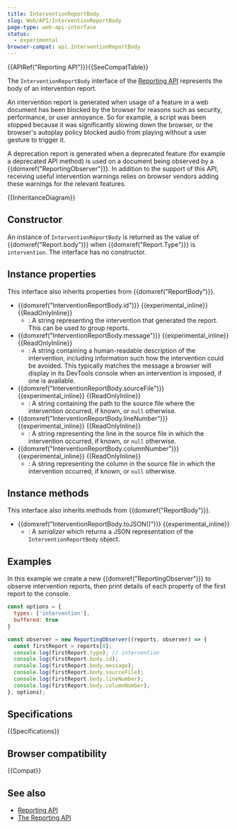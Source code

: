 ```yaml
---
title: InterventionReportBody
slug: Web/API/InterventionReportBody
page-type: web-api-interface
status:
  - experimental
browser-compat: api.InterventionReportBody
---
```


{{APIRef("Reporting API")}}{{SeeCompatTable}}

The `InterventionReportBody` interface of the [Reporting API](/en-US/docs/Web/API/Reporting_API) represents the body of an intervention report.

An intervention report is generated when usage of a feature in a web document has been blocked by the browser for reasons such as security, performance, or user annoyance. So for example, a script was been stopped because it was significantly slowing down the browser, or the browser's autoplay policy blocked audio from playing without a user gesture to trigger it.

A deprecation report is generated when a deprecated feature (for example a deprecated API method) is used on a document being observed by a {{domxref("ReportingObserver")}}. In addition to the support of this API, receiving useful intervention warnings relies on browser vendors adding these warnings for the relevant features.

{{InheritanceDiagram}}

## Constructor

An instance of `InterventionReportBody` is returned as the value of {{domxref("Report.body")}} when {{domxref("Report.Type")}} is `intervention`. The interface has no constructor.

## Instance properties

This interface also inherits properties from {{domxref("ReportBody")}}.

- {{domxref("InterventionReportBody.id")}} {{experimental_inline}} {{ReadOnlyInline}}
  - : A string representing the intervention that generated the report. This can be used to group reports.
- {{domxref("InterventionReportBody.message")}} {{experimental_inline}} {{ReadOnlyInline}}
  - : A string containing a human-readable description of the intervention, including information such how the intervention could be avoided. This typically matches the message a browser will display in its DevTools console when an intervention is imposed, if one is available.
- {{domxref("InterventionReportBody.sourceFile")}} {{experimental_inline}} {{ReadOnlyInline}}
  - : A string containing the path to the source file where the intervention occurred, if known, or `null` otherwise.
- {{domxref("InterventionReportBody.lineNumber")}} {{experimental_inline}} {{ReadOnlyInline}}
  - : A string representing the line in the source file in which the intervention occurred, if known, or `null` otherwise.
- {{domxref("InterventionReportBody.columnNumber")}} {{experimental_inline}} {{ReadOnlyInline}}
  - : A string representing the column in the source file in which the intervention occurred, if known, or `null` otherwise.

## Instance methods

This interface also inherits methods from {{domxref("ReportBody")}}.

- {{domxref("InterventionReportBody.toJSON()")}} {{experimental_inline}}
  - : A _serializer_ which returns a JSON representation of the `InterventionReportBody` object.

## Examples

In this example we create a new {{domxref("ReportingObserver")}} to observe intervention reports, then print details of each property of the first report to the console.

```js
const options = {
  types: ['intervention'],
  buffered: true
}

const observer = new ReportingObserver((reports, observer) => {
  const firstReport = reports[0];
  console.log(firstReport.type); // intervention
  console.log(firstReport.body.id);
  console.log(firstReport.body.message);
  console.log(firstReport.body.sourceFile);
  console.log(firstReport.body.lineNumber);
  console.log(firstReport.body.columnNumber);
}, options);
```

## Specifications

{{Specifications}}

## Browser compatibility

{{Compat}}

## See also

- [Reporting API](/en-US/docs/Web/API/Reporting_API)
- [The Reporting API](https://web.dev/reporting-api/)
